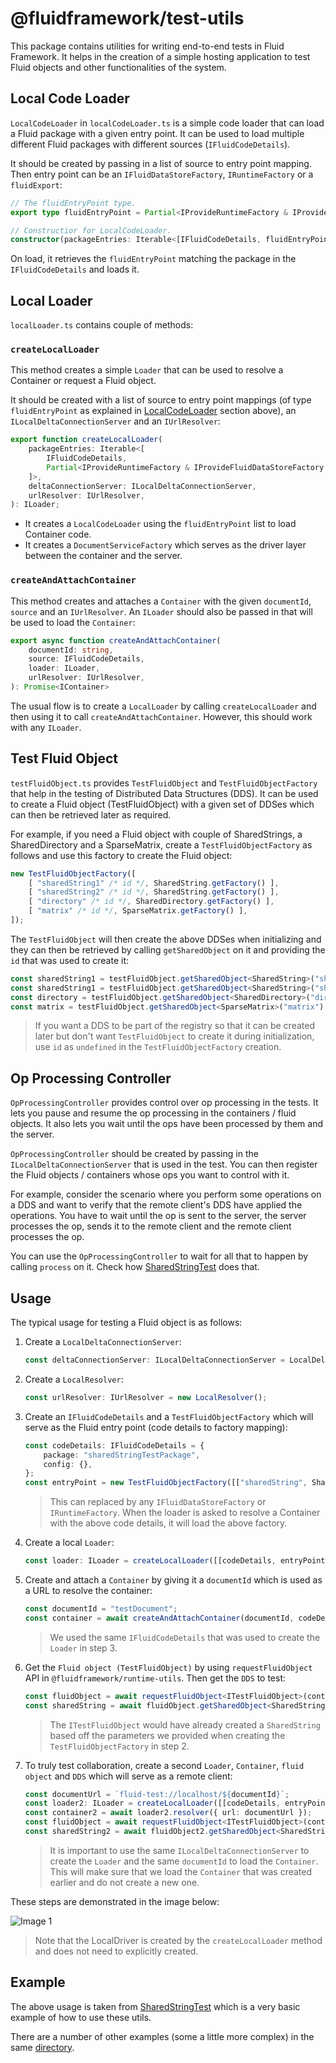 # @fluidframework/test-utils

This package contains utilities for writing end-to-end tests in Fluid Framework. It helps in the creation of a simple hosting application to test Fluid objects and other functionalities of the system.

## Local Code Loader

`LocalCodeLoader` in `localCodeLoader.ts` is a simple code loader that can load a Fluid package with a given entry point. It can be used to load multiple different Fluid packages with different sources (`IFluidCodeDetails`).

It should be created by passing in a list of source to entry point mapping. Then entry point can be an `IFluidDataStoreFactory`, `IRuntimeFactory` or a `fluidExport`:
```typeScript
// The fluidEntryPoint type.
export type fluidEntryPoint = Partial<IProvideRuntimeFactory & IProvideFluidDataStoreFactory & IFluidModule>;

// Constructior for LocalCodeLoader.
constructor(packageEntries: Iterable<[IFluidCodeDetails, fluidEntryPoint]>);
```
On load, it retrieves the `fluidEntryPoint` matching the package in the `IFluidCodeDetails` and loads it.

## Local Loader
`localLoader.ts` contains couple of methods:

### `createLocalLoader`

This method creates a simple `Loader` that can be used to resolve a Container or request a Fluid object.

It should be created with a list of source to entry point mappings (of type `fluidEntryPoint` as explained in [LocalCodeLoader](#Local-Code-Loader) section above), an `ILocalDeltaConnectionServer` and an `IUrlResolver`:
```typeScript
export function createLocalLoader(
    packageEntries: Iterable<[
        IFluidCodeDetails,
        Partial<IProvideRuntimeFactory & IProvideFluidDataStoreFactory & IFluidModule>
    ]>,
    deltaConnectionServer: ILocalDeltaConnectionServer,
    urlResolver: IUrlResolver,
): ILoader;
```
- It creates a `LocalCodeLoader` using the `fluidEntryPoint` list to load Container code.
- It creates a `DocumentServiceFactory` which serves as the driver layer between the container and the server.

### `createAndAttachContainer`

This method creates and attaches a `Container` with the given `documentId`, `source` and an `IUrlResolver`. An `ILoader` should also be passed in that will be used to load the `Container`:

```typescript
export async function createAndAttachContainer(
    documentId: string,
    source: IFluidCodeDetails,
    loader: ILoader,
    urlResolver: IUrlResolver,
): Promise<IContainer>
```

The usual flow is to create a `LocalLoader` by calling `createLocalLoader` and then using it to call `createAndAttachContainer`. However, this should work with any `ILoader`.

## Test Fluid Object

`testFluidObject.ts` provides `TestFluidObject` and `TestFluidObjectFactory` that help in the testing of Distributed Data Structures (DDS).
It can be used to create a Fluid object (TestFluidObject) with a given set of DDSes which can then be retrieved later as required.

For example, if you need a Fluid object with couple of SharedStrings, a SharedDirectory and a SparseMatrix, create a `TestFluidObjectFactory` as follows and use this factory to create the Fluid object:
```typeScript
new TestFluidObjectFactory([
    [ "sharedString1" /* id */, SharedString.getFactory() ],
    [ "sharedString2" /* id */, SharedString.getFactory() ],
    [ "directory" /* id */, SharedDirectory.getFactory() ],
    [ "matrix" /* id */, SparseMatrix.getFactory() ],
]);
```

The `TestFluidObject` will then create the above DDSes when initializing and they can then be retrieved by calling `getSharedObject` on it and providing the `id` that was used to create it:
```typeScript
const sharedString1 = testFluidObject.getSharedObject<SharedString>("sharedString1");
const sharedString1 = testFluidObject.getSharedObject<SharedString>("sharedString2");
const directory = testFluidObject.getSharedObject<SharedDirectory>("directory");
const matrix = testFluidObject.getSharedObject<SparseMatrix>("matrix");
```

> If you want a DDS to be part of the registry so that it can be created later but don't want `TestFluidObject` to create it during initialization, use `id` as `undefined` in the `TestFluidObjectFactory` creation.

## Op Processing Controller
`OpProcessingController` provides control over op processing in the tests. It lets you pause and resume the op processing in the containers / fluid objects. It also lets you wait until the ops have been processed by them and the server.

`OpProcessingController` should be created by passing in the `ILocalDeltaConnectionServer` that is used in the test. You can then register the Fluid objects / containers whose ops you want to control with it.

For example, consider the scenario where you perform some operations on a DDS and want to verify that the remote client's DDS have applied the operations. You have to wait until the op is sent to the server, the server processes the op, sends it to the remote client and the remote client processes the op.

You can use the `OpProcessingController` to wait for all that to happen by calling `process` on it. Check how [SharedStringTest](..\end-to-end-tests\src\test\sharedStringEndToEndTests.spec.ts) does that.

## Usage

The typical usage for testing a Fluid object is as follows:
1. Create a `LocalDeltaConnectionServer`:
    ```typescript
    const deltaConnectionServer: ILocalDeltaConnectionServer = LocalDeltaConnectionServer.create();
    ```

2. Create a `LocalResolver`:
    ```typescript
    const urlResolver: IUrlResolver = new LocalResolver();
    ```

3. Create an `IFluidCodeDetails` and a `TestFluidObjectFactory` which will serve as the Fluid entry point (code details to factory mapping):
    ```typescript
    const codeDetails: IFluidCodeDetails = {
        package: "sharedStringTestPackage",
        config: {},
    };
    const entryPoint = new TestFluidObjectFactory([["sharedString", SharedString.getFactory()]]);
    ```
    > This can replaced by any `IFluidDataStoreFactory` or `IRuntimeFactory`. When the loader is asked to resolve a Container with the above code details, it will load the above factory.

4. Create a local `Loader`:
    ```typescript
    const loader: ILoader = createLocalLoader([[codeDetails, entryPoint]], deltaConnectionServer, urlResolver);
    ```

5. Create and attach a `Container` by giving it a `documentId` which is used as a URL to resolve the container:
    ```typescript
    const documentId = "testDocument";
    const container = await createAndAttachContainer(documentId, codeDetails, loader, urlResolver);
    ```
    > We used the same `IFluidCodeDetails` that was used to create the `Loader` in step 3.

6. Get the `Fluid object (TestFluidObject)` by using `requestFluidObject` API in `@fluidframework/runtime-utils`. Then get the `DDS` to test:
    ```typescript
    const fluidObject = await requestFluidObject<ITestFluidObject>(container, "default"); // "default" represent the default Fluid object.
    const sharedString = await fluidObject.getSharedObject<SharedString>("sharedString");
    ```
    > The `ITestFluidObject` would have already created a `SharedString` based off the parameters we provided when creating the `TestFluidObjectFactory` in step 2.

7. To truly test collaboration, create a second `Loader`, `Container`, `fluid object` and `DDS` which will serve as a remote client:
    ```typescript
    const documentUrl = `fluid-test://localhost/${documentId}`;
    const loader2: ILoader = createLocalLoader([[codeDetails, entryPoint]], deltaConnectionServer, urlResolver);
    const container2 = await loader2.resolver({ url: documentUrl });
    const fluidObject = await requestFluidObject<ITestFluidObject>(container2, "default");
    const sharedString2 = await fluidObject2.getSharedObject<SharedString>("sharedString");
    ```
    > It is important to use the same `ILocalDeltaConnectionServer` to create the `Loader` and the same `documentId` to load the `Container`. This will make sure that we load the `Container` that was created earlier and do not create a new one.

These steps are demonstrated in the image below:

![Image 1](./end-to-end-tests.png)

> Note that the LocalDriver is created by the `createLocalLoader` method and does not need to explicitly created.

## Example
The above usage is taken from [SharedStringTest](..\end-to-end-tests\src\test\sharedStringEndToEndTests.spec.ts) which is a very basic example of how to use these utils.

There are a number of other examples (some a little more complex) in the same [directory](..\end-to-end-tests\src\test).
